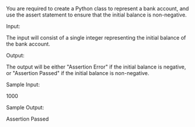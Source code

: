 You are required to create a Python class to represent a bank account, and use the assert statement to ensure that the initial balance is non-negative.

Input:

The input will consist of a single integer representing the initial balance of the bank account.

Output:

The output will be either "Assertion Error" if the initial balance is negative, or "Assertion Passed" if the initial balance is non-negative.

Sample Input:

1000

Sample Output:

Assertion Passed
